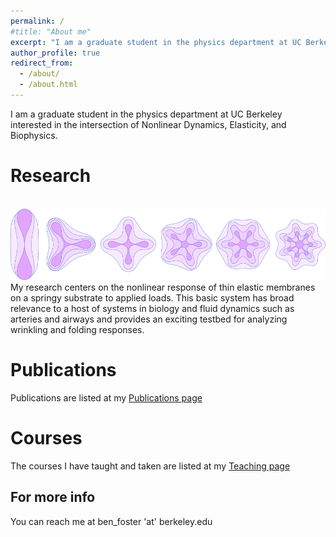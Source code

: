 ```yaml
---
permalink: /
#title: "About me"
excerpt: "I am a graduate student in the physics department at UC Berkeley interested in the intersection of Nonlinear Dynamics, Elasticity, and Biophysics."
author_profile: true
redirect_from: 
  - /about/
  - /about.html
---
```



I am a graduate student in the physics department at UC Berkeley interested in the intersection of Nonlinear Dynamics, Elasticity, and Biophysics.

Research
======
<br/><img src='/images/wrinkles_low.png'>
My research centers on the nonlinear response of thin elastic membranes on a springy substrate to applied loads.  This basic system has broad relevance to a host of systems in biology and fluid dynamics such as arteries and airways and provides an exciting testbed for analyzing wrinkling and folding responses.




Publications
======
Publications are listed at my [Publications page](https://benlfoster.github.io/publications)

Courses
======
The courses I have taught and taken are listed at my [Teaching page](https://benlfoster.github.io/teaching)






For more info
------
You can reach me at ben_foster 'at' berkeley.edu
